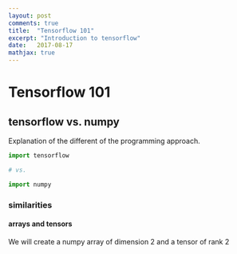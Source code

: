 ```yaml
---
layout: post
comments: true
title:  "Tensorflow 101"
excerpt: "Introduction to tensorflow"
date:   2017-08-17
mathjax: true
---
```


# Tensorflow 101

## tensorflow vs. numpy
Explanation of the different of the programming approach.

```python
import tensorflow

# vs.

import numpy
```

### similarities

#### arrays and tensors
We will create a numpy array of dimension 2 and a tensor of rank 2